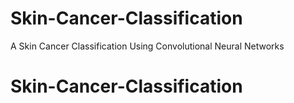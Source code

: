 # Skin-Cancer-Classification
A Skin Cancer Classification Using Convolutional Neural Networks
# Skin-Cancer-Classification
